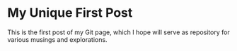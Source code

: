 # My Unique First Post


This is the first post of my Git page, which I hope will serve as repository for various musings and explorations.


